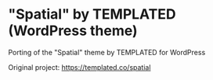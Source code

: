 # "Spatial" by TEMPLATED (WordPress theme)
Porting of the "Spatial" theme by TEMPLATED for WordPress

Original project: https://templated.co/spatial

